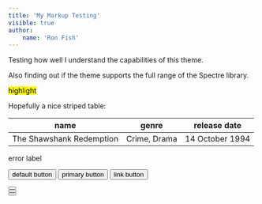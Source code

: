 ```yaml
---
title: 'My Markup Testing'
visible: true
author:
    name: 'Ron Fish'
---
```


Testing how well I understand the capabilities of this theme.

Also finding out if the theme supports the full range of the Spectre library.

<mark>highlight</mark>

Hopefully a nice striped table:

<table class="table table-striped table-hover">
  <thead>
    <tr>
      <th>name</th>
      <th>genre</th>
      <th>release date</th>
    </tr>
  </thead>
  <tbody>
    <tr class="active">
      <td>The Shawshank Redemption</td>
      <td>Crime, Drama</td>
      <td>14 October 1994</td>
    </tr>
  </tbody>
</table>




<span class="label label-rounded label-primary">error label</span>

<button class="btn">default button</button>
<button class="btn btn-primary">primary button</button>
<button class="btn btn-link">link button</button>



<div class="bar bar-slider">
  <div class="bar-item" role="progressbar" style="width:25%;">
    <button class="bar-slider-btn btn" role="slider"></button>
  </div>
</div>

<!-- range slider -->
<div class="bar bar-slider">
  <div class="bar-item" role="progressbar" style="width:15%;">
    <button class="bar-slider-btn btn" role="slider"></button>
  </div>
  <div class="bar-item" role="progressbar" style="width:65%;">
    <button class="bar-slider-btn btn" role="slider"></button>
  </div>
</div>

<div class="s-circle"></div>
